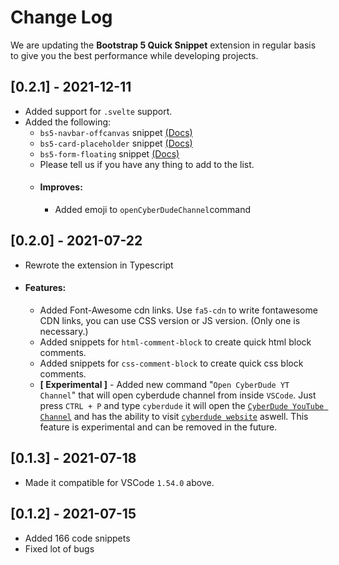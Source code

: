 # Change Log

We are updating the **Bootstrap 5 Quick Snippet** extension in regular basis to give you the best performance while developing projects.

## [0.2.1] - 2021-12-11

- Added support for `.svelte` support.
- Added the following:
  - `bs5-navbar-offcanvas` snippet [(Docs)](https://getbootstrap.com/docs/5.1/components/navbar/#offcanvas)
  - `bs5-card-placeholder` snippet [(Docs)](https://getbootstrap.com/docs/5.1/components/placeholders/)
  - `bs5-form-floating` snippet [(Docs)](https://getbootstrap.com/docs/5.1/forms/floating-labels/#example)
  - Please tell us if you have any thing to add to the list.
  - #### Improves:
    - Added emoji to `openCyberDudeChannel`command

## [0.2.0] - 2021-07-22

- Rewrote the extension in Typescript
- #### Features:
  - Added Font-Awesome cdn links. Use `fa5-cdn` to write fontawesome CDN links, you can use CSS version or JS version. (Only one is necessary.)
  - Added snippets for `html-comment-block` to create quick html block comments.
  - Added snippets for `css-comment-block` to create quick css block comments.
  - **[ Experimental ]** - Added new command "`Open CyberDude YT Channel`" that will open cyberdude channel from inside `VSCode`. Just press `CTRL + P` and type `cyberdude` it will open the [`CyberDude YouTube Channel`](https://www.youtube.com/user/CyberDudeNetworks) and has the ability to visit [`cyberdude website`](https://cyberdudenetworks.com) aswell. This feature is experimental and can be removed in the future.

## [0.1.3] - 2021-07-18

- Made it compatible for VSCode `1.54.0` above.

## [0.1.2] - 2021-07-15

- Added 166 code snippets
- Fixed lot of bugs
